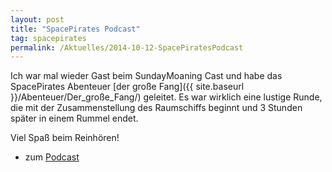```yaml
---
layout: post
title: "SpacePirates Podcast"
tag: spacepirates
permalink: /Aktuelles/2014-10-12-SpacePiratesPodcast
---
```


Ich war mal wieder Gast beim SundayMoaning Cast und habe das SpacePirates Abenteuer [der große Fang]({{ site.baseurl }}/Abenteuer/Der_große_Fang/) geleitet. Es war wirklich eine lustige Runde, die mit der Zusammenstellung des Raumschiffs beginnt und 3 Stunden später in einem Rummel endet.

Viel Spaß beim Reinhören!

- zum [Podcast](http:/sundaymoaning.fracker.de/smc100-spacepirates-der-grose-fang/)



